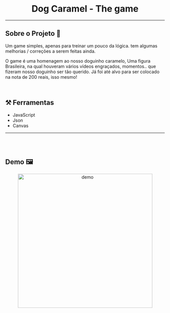 <h1 style="text-align: center; font-weight: bold;">Dog Caramel - The game</h1>


---

## Sobre o Projeto 💬


Um game simples, apenas para treinar um pouco da lógica. tem algumas melhorias / correções a serem feitas ainda.

O game é uma homenagem ao nosso doguinho caramelo, Uma figura Brasileira, na qual houveram vários vídeos engraçados, momentos.. que fizeram nosso doguinho ser tão querido.  Já foi até alvo para ser colocado na nota de 200 reais, isso mesmo!

<br>

## ⚒️ Ferramentas 


- JavaScript
- Json
- Canvas

---
<br><br>

## Demo 🖼️

<div align="center" >
  
  <img src="https://i.imgur.com/QdIoL3x.gif" alt="demo" height="425">
</div>


